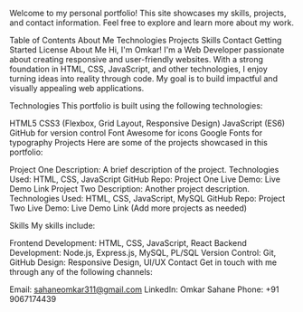 Welcome to my personal portfolio! This site showcases my skills, projects, and contact information. Feel free to explore and learn more about my work.

Table of Contents
About Me
Technologies
Projects
Skills
Contact
Getting Started
License
About Me
Hi, I'm Omkar! I'm a Web Developer passionate about creating responsive and user-friendly websites. With a strong foundation in HTML, CSS, JavaScript, and other technologies, I enjoy turning ideas into reality through code. My goal is to build impactful and visually appealing web applications.

Technologies
This portfolio is built using the following technologies:

HTML5
CSS3 (Flexbox, Grid Layout, Responsive Design)
JavaScript (ES6)
GitHub for version control
Font Awesome for icons
Google Fonts for typography
Projects
Here are some of the projects showcased in this portfolio:

Project One
Description: A brief description of the project.
Technologies Used: HTML, CSS, JavaScript
GitHub Repo: Project One
Live Demo: Live Demo Link
Project Two
Description: Another project description.
Technologies Used: HTML, CSS, JavaScript, MySQL
GitHub Repo: Project Two
Live Demo: Live Demo Link
(Add more projects as needed)

Skills
My skills include:

Frontend Development: HTML, CSS, JavaScript, React
Backend Development: Node.js, Express.js, MySQL, PL/SQL
Version Control: Git, GitHub
Design: Responsive Design, UI/UX
Contact
Get in touch with me through any of the following channels:

Email: sahaneomkar311@gmail.com
LinkedIn: Omkar Sahane
Phone: +91 9067174439
